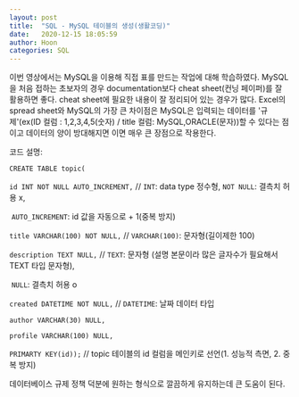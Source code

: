 ```yaml
---
layout: post
title:  "SQL - MySQL 테이블의 생성(생활코딩)"
date:   2020-12-15 18:05:59
author: Hoon
categories: SQL
---
```


이번 영상에서는 MySQL을 이용해 직접 표를 만드는 작업에 대해 학습하였다. MySQL을 처음 접하는 초보자의 경우 documentation보다 cheat sheet(컨닝 페이퍼)를 잘 활용하면 좋다. cheat sheet에 필요한 내용이 잘 정리되어 있는 경우가 많다. Excel의 spread sheet와 MySQL의 가장 큰 차이점은 MySQL은 입력되는 데이터를 '규제'(ex(ID 컬럼 : 1,2,3,4,5(숫자) / title 컬럼: MySQL,ORACLE(문자))할 수 있다는 점이고 데이터의 양이 방대해지면 이면 매우 큰 장점으로 작용한다. 

코드 설명:

`CREATE TABLE topic(`

`id INT NOT NULL AUTO_INCREMENT,` // `INT`: data type 정수형, `NOT NULL`: 결측치 허용 x,

​                                                                        `AUTO_INCREMENT`: id 값을 자동으로 + 1(중복 방지)

`title VARCHAR(100) NOT NULL,` // `VARCHAR(100)`: 문자형(길이제한 100)

`description TEXT NULL,` // `TEXT`: 문자형 (설명 본문이라 많은 글자수가 필요해서 TEXT 타입 문자형), 

​                                               `NULL`: 결측치 허용 o

`created DATETIME NOT NULL,` // `DATETIME`: 날짜 데이터 타입

`author VARCHAR(30) NULL,`

`profile VARCHAR(100) NULL,`

`PRIMARTY KEY(id));` // topic 테이블의 id 컬럼을 메인키로 선언(1. 성능적 측면, 2. 중복 방지)



데이터베이스 규제 정책 덕분에 원하는 형식으로 깔끔하게 유지하는데 큰 도움이 된다.